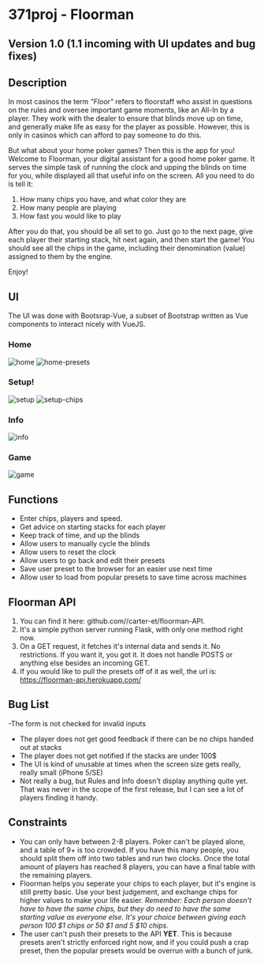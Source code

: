 # 371proj - Floorman

## Version 1.0 (1.1 incoming with UI updates and bug fixes)

## Description

In most casinos the term *"Floor"* refers to floorstaff who assist in questions on the rules and oversee important game moments, like an All-In by a player. They work with the dealer to ensure that blinds move up on time, and generally make life as easy for the player as possible. However, this is only in casinos which can afford to pay someone to do this. 

But what about your home poker games? Then this is the app for you! Welcome to Floorman, your digital assistant for a good home poker game.  It serves the simple task of running the clock and upping the blinds on time for you, while displayed all that useful info on the screen. All you need to do is tell it:
1. How many chips you have, and what color they are
2. How many people are playing
3. How fast you would like to play

After you do that, you should be all set to go. Just go to the next page, give each player their starting stack, hit next again, and then start the game! You should see all the chips in the game, including their denomination (value) assigned to them by the engine. 

Enjoy!

## UI

The UI was done with Bootsrap-Vue, a subset of Bootstrap written as Vue components to interact nicely with VueJS.

### Home
![home](home.png)
![home-presets](home-presets.png)

### Setup!
![setup](setup.png)
![setup-chips](setup-chips.png)

### Info
![info](info.png)

### Game
![game](game.png)

## Functions
- Enter chips, players and speed.
- Get advice on starting stacks for each player
- Keep track of time, and up the blinds
- Allow users to manually cycle the blinds
- Allow users to reset the clock
- Allow users to go back and edit their presets
- Save user preset to the browser for an easier use next time
- Allow user to load from popular presets to save time across machines

## Floorman API
1. You can find it here: github.com//carter-et/floorman-API.
2. It's a simple python server running Flask, with only one method right now.
3. On a GET request, it fetches it's internal data and sends it. No restrictions. If you want it, you got it. It does not handle POSTS or anything else besides an incoming GET.
4. If you would like to pull the presets off of it as well, the url is: https://floorman-api.herokuapp.com/

## Bug List
-The form is not checked for invalid inputs
- The player does not get good feedback if there can be no chips handed out at stacks
- The player does not get notified if the stacks are under 100$
- The UI is kind of unusable at times when the screen size gets really, really small (iPhone 5/SE)
- Not really a bug, but Rules and Info doesn't display anything quite yet. That was never in the scope of the first release, but I can see a lot of players finding it handy. 

## Constraints
- You can only have between 2-8 players. Poker can't be played alone, and a table of 9+ is too crowded. If you have this many people, you should split them off into two tables and run two clocks. Once the total amount of players has reached 8 players, you can have a final table with the remaining players.
- Floorman helps you seperate your chips to each player, but it's engine is still pretty basic. Use your best judgement, and exchange chips for higher values to make your life easier. *Remember: Each person doesn't have to have the same chips, but they do need to have the same starting value as everyone else. It's your choice between giving each person 100 $1 chips or 50 $1 and 5 $10 chips.*
- The user can't push their presets to the API **YET**. This is because presets aren't strictly enforced right now, and if you could push a crap preset, then the popular presets would be overrun with a bunch of junk. 
